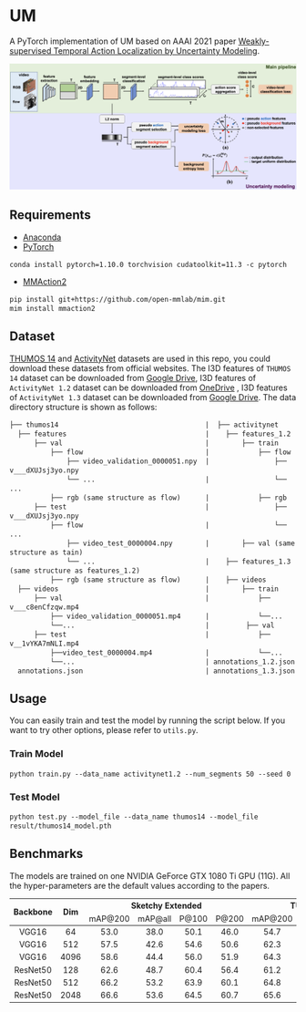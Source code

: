 # UM

A PyTorch implementation of UM based on AAAI 2021 paper
[Weakly-supervised Temporal Action Localization by Uncertainty Modeling](https://arxiv.org/abs/2006.07006).

![Network Architecture](result/structure.png)

## Requirements

- [Anaconda](https://www.anaconda.com/download/)
- [PyTorch](https://pytorch.org)

```
conda install pytorch=1.10.0 torchvision cudatoolkit=11.3 -c pytorch
```

- [MMAction2](https://mmaction2.readthedocs.io)

```
pip install git+https://github.com/open-mmlab/mim.git
mim install mmaction2
```

## Dataset

[THUMOS 14](http://crcv.ucf.edu/THUMOS14/download.html) and
[ActivityNet](http://activity-net.org/download.html) datasets are used in this repo, you could download these datasets
from official websites. The I3D features of `THUMOS 14` dataset can be downloaded from
[Google Drive](https://drive.google.com/file/d/1NqaDRo782bGZKo662I0rI_cvpDT67VQU/view), I3D features
of `ActivityNet 1.2` dataset can be downloaded from
[OneDrive](https://emailucr-my.sharepoint.com/personal/sujoy_paul_email_ucr_edu/_layouts/15/onedrive.aspx?originalPath=aHR0cHM6Ly9lbWFpbHVjci1teS5zaGFyZXBvaW50LmNvbS86ZjovZy9wZXJzb25hbC9zdWpveV9wYXVsX2VtYWlsX3Vjcl9lZHUvRXMxemJIUVk0UHhLaFVrZGd2V0h0VTBCSy1feXVnYVNqWEs4NGtXc0IwWEQwdz9ydGltZT1vVlREWlhLUjJVZw&id=%2Fpersonal%2Fsujoy%5Fpaul%5Femail%5Fucr%5Fedu%2FDocuments%2Fwtalc%2Dfeatures)
, I3D features of `ActivityNet 1.3` dataset can be downloaded
from [Google Drive](https://drive.google.com/drive/folders/1W2t4UKUkV_9duAsAFWU0HHYWbav2CZXp). The data directory
structure is shown as follows:

 ```
├── thumos14                                    |  ├── activitynet
   ├── features                                  |    ├── features_1.2
       ├── val                                   |        ├── train 
           ├── flow                              |            ├── flow    
               ├── video_validation_0000051.npy  |                ├── v___dXUJsj3yo.npy
               └── ...                           |                └── ...
           ├── rgb (same structure as flow)      |            ├── rgb
       ├── test                                  |                ├── v___dXUJsj3yo.npy
           ├── flow                              |                └── ...
               ├── video_test_0000004.npy        |        ├── val (same structure as tain)
               └── ...                           |    ├── features_1.3 (same structure as features_1.2)
           ├── rgb (same structure as flow)      |    ├── videos
   ├── videos                                    |        ├── train
       ├── val                                   |            ├── v___c8enCfzqw.mp4
           ├── video_validation_0000051.mp4      |            └──... 
           └──...                                |         ├── val           
       ├── test                                  |            ├── v__1vYKA7mNLI.mp4
           ├──video_test_0000004.mp4             |            └──...   
           └──...                                | annotations_1.2.json
   annotations.json                              | annotations_1.3.json
```

## Usage

You can easily train and test the model by running the script below. If you want to try other options, please refer to
`utils.py`.
### Train Model

```
python train.py --data_name activitynet1.2 --num_segments 50 --seed 0
```

### Test Model

```
python test.py --model_file --data_name thumos14 --model_file result/thumos14_model.pth
```

## Benchmarks

The models are trained on one NVIDIA GeForce GTX 1080 Ti GPU (11G). All the hyper-parameters are the default values
according to the papers.

<table>
<thead>
  <tr>
    <th rowspan="3">Backbone</th>
    <th rowspan="3">Dim</th>
    <th colspan="4">Sketchy Extended</th>
    <th colspan="4">TU-Berlin Extended</th>
    <th rowspan="3">Download</th>
  </tr>
  <tr>
    <td align="center">mAP@200</td>
    <td align="center">mAP@all</td>
    <td align="center">P@100</td>
    <td align="center">P@200</td>
    <td align="center">mAP@200</td>
    <td align="center">mAP@all</td>
    <td align="center">P@100</td>
    <td align="center">P@200</td>
  </tr>
</thead>
<tbody>
  <tr>
    <td align="center">VGG16</td>
    <td align="center">64</td>
    <td align="center">53.0</td>
    <td align="center">38.0</td>
    <td align="center">50.1</td>
    <td align="center">46.0</td>
    <td align="center">54.7</td>
    <td align="center">37.4</td>
    <td align="center">52.2</td>
    <td align="center">49.4</td>
    <td align="center"><a href="https://pan.baidu.com/s/14lJMIRCMJIIM4QrP_Gbqfg">e8db</a></td>
  </tr>
  <tr>
    <td align="center">VGG16</td>
    <td align="center">512</td>
    <td align="center">57.5</td>
    <td align="center">42.6</td>
    <td align="center">54.6</td>
    <td align="center">50.6</td>
    <td align="center">62.3</td>
    <td align="center">44.6</td>
    <td align="center">60.1</td>
    <td align="center">57.1</td>
    <td align="center"><a href="https://pan.baidu.com/s/1rdyX8S4J7hHrDk33QHip1A">uiv4</a></td>
  </tr>
  <tr>
    <td align="center">VGG16</td>
    <td align="center">4096</td>
    <td align="center">58.6</td>
    <td align="center">44.4</td>
    <td align="center">56.0</td>
    <td align="center">51.9</td>
    <td align="center">64.3</td>
    <td align="center">47.6</td>
    <td align="center">62.5</td>
    <td align="center">59.7</td>
    <td align="center"><a href="https://pan.baidu.com/s/1z30aDG-ra0owr2P59SnpZA">mb9f</a></td>
  </tr>
  <tr>
    <td align="center">ResNet50</td>
    <td align="center">128</td>
    <td align="center">62.6</td>
    <td align="center">48.7</td>
    <td align="center">60.4</td>
    <td align="center">56.4</td>
    <td align="center">61.2</td>
    <td align="center">46.2</td>
    <td align="center">59.4</td>
    <td align="center">57.6</td>
    <td align="center"><a href="https://pan.baidu.com/s/1aK2xiSPZRPXuORoH-8-aoQ">c7h4</a></td>
  </tr>
  <tr>
    <td align="center">ResNet50</td>
    <td align="center">512</td>
    <td align="center">66.2</td>
    <td align="center">53.2</td>
    <td align="center">63.9</td>
    <td align="center">60.1</td>
    <td align="center">64.8</td>
    <td align="center">50.3</td>
    <td align="center">63.0</td>
    <td align="center">61.1</td>
    <td align="center"><a href="https://pan.baidu.com/s/1N7iYhbj6GBQ3byRPoekFHA">mhmm</a></td>
  </tr>
  <tr>
    <td align="center">ResNet50</td>
    <td align="center">2048</td>
    <td align="center">66.6</td>
    <td align="center">53.6</td>
    <td align="center">64.5</td>
    <td align="center">60.7</td>
    <td align="center">65.6</td>
    <td align="center">53.7</td>
    <td align="center">64.2</td>
    <td align="center">62.7</td>
    <td align="center"><a href="https://pan.baidu.com/s/1unfflapyOiRvqEbYMZH-gg">5vcy</a></td>
  </tr>
</tbody>
</table>

